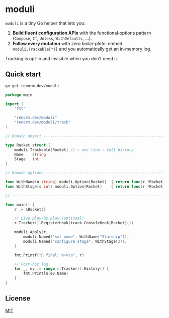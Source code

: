 # moduli

`moduli` is a tiny Go helper that lets you:

1. **Build fluent configuration APIs** with the functional‑options pattern\
   (`Compose`, `If`, `Unless`, `WithDefaults`, …).
2. **Follow every mutation** with *zero boiler‑plate*: embed\
   `moduli.Trackable[*T]` and you automatically get an in‑memory log.

Tracking is opt‑in and invisible when you don’t need it.

## Quick start

```bash
go get renorm.dev/moduli
```

```go
package main

import (
    "fmt"

    "renorm.dev/moduli"
    "renorm.dev/moduli/track"
)

// Domain object ------------------------------------------------------

type Rocket struct {
    moduli.Trackable[Rocket] // ← one line → full history
    Name    string
    Stage   int
}

// Domain options -----------------------------------------------------

func WithName(n string) moduli.Option[Rocket]  { return func(r *Rocket) { r.Name = n } }
func WithStage(s int) moduli.Option[Rocket]    { return func(r *Rocket) { r.Stage = s } }

// --------------------------------------------------------------------

func main() {
    r := &Rocket{}

    // Live play‑by‑play (optional)
    r.Tracker().RegisterHook(track.ConsoleHook[Rocket]())

    moduli.Apply(r,
        moduli.Named("set name", WithName("Starship")),
        moduli.Named("configure stage", WithStage(2)),
    )

    fmt.Printf("🚀 final: %+v\n", r)

    // Post‑hoc log
    for _, ev := range r.Tracker().History() {
        fmt.Println(ev.Name)
    }
}
```

## License

[MIT](LICENSE)
